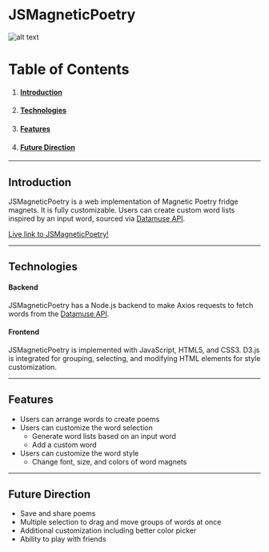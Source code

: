 # JSMagneticPoetry

![alt text](https://i.imgur.com/qxgPhLW.gif "Demonstration GIF")


# Table of Contents
1. #### [Introduction](https://github.com/sparklerfish/JSMagneticPoetry#introduction-1)
2. #### [Technologies](https://github.com/sparklerfish/JSMagneticPoetry#technologies-1)
3. #### [Features](https://github.com/sparklerfish/JSMagneticPoetry#features-1)
4. #### [Future Direction](https://github.com/sparklerfish/JSMagneticPoetry#future-direction-1)

---

## Introduction
JSMagneticPoetry is a web implementation of Magnetic Poetry fridge magnets. It is fully customizable. Users can create custom word lists inspired by an input word, sourced via [Datamuse API](https://www.datamuse.com/api/).

[Live link to JSMagneticPoetry!](https://js-magnetic-poetry.herokuapp.com)

---

## Technologies
#### Backend
JSMagneticPoetry has a Node.js backend to make Axios requests to fetch words from the [Datamuse API](https://www.datamuse.com/api/).

#### Frontend
JSMagneticPoetry is implemented with JavaScript, HTML5, and CSS3. D3.js is integrated for grouping, selecting, and modifying HTML elements for style customization. 

---

## Features
* Users can arrange words to create poems
* Users can customize the word selection
  * Generate word lists based on an input word
  * Add a custom word
* Users can customize the word style
  * Change font, size, and colors of word magnets

---

## Future Direction
* Save and share poems
* Multiple selection to drag and move groups of words at once
* Additional customization including better color picker
* Ability to play with friends
